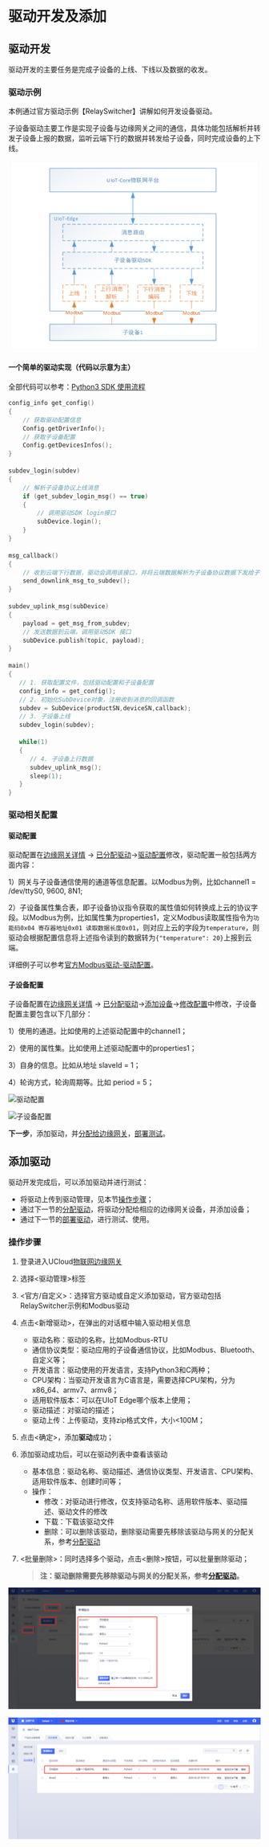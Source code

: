 # 驱动开发及添加

## 驱动开发

驱动开发的主要任务是完成子设备的上线、下线以及数据的收发。

### 驱动示例

本例通过官方驱动示例【RelaySwitcher】讲解如何开发设备驱动。

子设备驱动主要工作是实现子设备与边缘网关之间的通信，具体功能包括解析并转发子设备上报的数据，监听云端下行的数据并转发给子设备，同时完成设备的上下线。

![驱动开发框图](../../images/驱动开发框图.png)


#### 一个简单的驱动实现（代码以示意为主）

全部代码可以参考：[Python3 SDK 使用流程]()

```c
config_info get_config()
{ 
    // 获取驱动配置信息
    Config.getDriverInfo();
    // 获取子设备配置
    Config.getDevicesInfos();
}

subdev_login(subdev)
{
    // 解析子设备协议上线消息
    if (get_subdev_login_msg() == true)
    {
        // 调用驱动SDK login接口
        subDevice.login();
    }
}

msg_callback()
{
    // 收到云端下行数据，驱动会调用该接口，并将云端数据解析为子设备协议数据下发给子设备
    send_downlink_msg_to_subdev();
}

subdev_uplink_msg(subDevice)
{
    payload = get_msg_from_subdev;
    // 发送数据到云端，调用驱动SDK 接口
    subDevice.publish(topic, payload);
}

main()
{ 
   // 1. 获取配置文件，包括驱动配置和子设备配置
   config_info = get_config();
   // 2. 初始化SubDevice对象，注册收到消息的回调函数
   subdev = SubDevice(productSN,deviceSN,callback);
   // 3. 子设备上线
   subdev_login(subdev);
    
   while(1)
   {
      // 4. 子设备上行数据
   	  subdev_uplink_msg(); 
      sleep(1);
   }
}
```

### 驱动相关配置

#### 驱动配置

驱动配置在[边缘网关详情]() -> [已分配驱动]()->[驱动配置]()修改，驱动配置一般包括两方面内容：

1）网关与子设备通信使用的通道等信息配置。以Modbus为例，比如channel1 = /dev/ttyS0, 9600, 8N1;

2）子设备属性集合表，即子设备协议指令获取的属性值如何转换成上云的协议字段。以Modbus为例，比如属性集为properties1，定义Modbus读取属性指令为`功能码0x04 寄存器地址0x01 读取数据长度0x01`，则对应上云的字段为`temperature`，则驱动会根据配置信息将上述指令读到的数据转为`{"temperature": 20}`上报到云端。

详细例子可以参考[官方Modbus驱动-驱动配置]()。

#### 子设备配置

子设备配置在[边缘网关详情]() -> [已分配驱动]()->[添加设备]()->[修改配置]()中修改，子设备配置主要包含以下几部分：

1）使用的通道。比如使用的上述驱动配置中的channel1；

2）使用的属性集。比如使用上述驱动配置中的properties1；

3）自身的信息。比如从地址 slaveId = 1；

4）轮询方式，轮询周期等。比如 period = 5；

![驱动配置]()

![子设备配置]()

**下一步**，添加驱动，并[分配给边缘网关]()，[部署测试]()。

## 添加驱动

驱动开发完成后，可以添加驱动并进行测试：

- 将驱动上传到驱动管理，见本节[操作步骤]()；
- 通过下一节的[分配驱动]()，将驱动分配给相应的边缘网关设备，并添加设备；
- 通过下一节的[部署驱动]()，进行测试、使用。

### 操作步骤

1. 登录进入UCloud[物联网边缘网关](https://console.ucloud.cn/uiot_edge)

2. 选择<驱动管理>标签

3. <官方/自定义>：选择官方驱动或自定义添加驱动，官方驱动包括RelaySwitcher示例和Modbus驱动

4. 点击<新增驱动>，在弹出的对话框中输入驱动相关信息
   - 驱动名称：驱动的名称，比如Modbus-RTU
   - 通信协议类型：驱动应用的子设备通信协议，比如Modbus、Bluetooth、自定义等；
   - 开发语言：驱动使用的开发语言，支持Python3和C两种；
   - CPU架构：当驱动开发语言为C语言是，需要选择CPU架构，分为x86_64、armv7、armv8；
   - 适用软件版本：可以在UIoT Edge哪个版本上使用；
   - 驱动描述：对驱动的描述；
   - 驱动上传：上传驱动，支持zip格式文件，大小<100M；

5. 点击<确定>，添加**驱动**成功；

6. 添加驱动成功后，可以在驱动列表中查看该驱动
   - 基本信息：驱动名称、驱动描述、通信协议类型、开发语言、CPU架构、适用软件版本、创建时间等；
   - 操作：
     - 修改：对驱动进行修改，仅支持驱动名称、适用软件版本、驱动描述、驱动文件的修改
     - 下载：下载该驱动文件
     - 删除：可以删除该驱动，删除驱动需要先移除该驱动与网关的分配关系，参考[分配驱动]()

7. <批量删除>：同时选择多个驱动，点击<删除>按钮，可以批量删除驱动；

   > **注：驱动删除需要先移除驱动与网关的分配关系，参考[分配驱动]()。**

![新增驱动](../../images/新增驱动.png)

![新增驱动列表](../../images/新增驱动列表.png)

